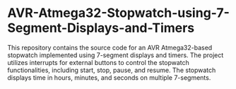# AVR-Atmega32-Stopwatch-using-7-Segment-Displays-and-Timers
This repository contains the source code for an AVR Atmega32-based stopwatch implemented using 7-segment displays and timers. The project utilizes interrupts for external buttons to control the stopwatch functionalities, including start, stop, pause, and resume. The stopwatch displays time in hours, minutes, and seconds on multiple 7-segments.
